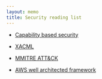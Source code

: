 ```yaml
---
layout: memo
title: Security reading list
---
```


- [Capability based security](https://en.wikipedia.org/wiki/Capability-based_security)
- [XACML](https://en.wikipedia.org/wiki/XACML)
- [MMITRE ATT&CK](https://attack.mitre.org/)

- [AWS well architected framework](https://docs.aws.amazon.com/wellarchitected/latest/framework/welcome.html)